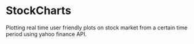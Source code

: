 # StockCharts
Plotting real time user friendly plots on stock market from a certain time period using yahoo finance API.
